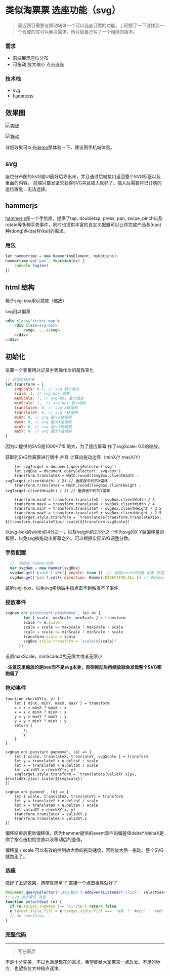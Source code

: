 # 类似淘票票 选座功能（svg）

> 最近项目需要在移动端做一个可以选座订票的功能。上网搜了一下没找到一个现成的库可以解决需求，所以就自己写了一个粗糙的版本。

### 需求
- 前端展示座位分布
- 可拖动 放大缩小 点击选座

### 技术栈
- svg
- [hammerjs](http://hammerjs.github.io/)

## 效果图

![捏放](https://user-gold-cdn.xitu.io/2018/11/15/16716a6e9ff860b0?w=261&h=279&f=gif&s=3473571)

![拖动](https://user-gold-cdn.xitu.io/2018/11/15/16716a607cf8620f?w=263&h=278&f=gif&s=2077812)

详细效果可以去[demo](https://hecoffee.github.io/TicketMap/)那体验一下，建议用手机端体验。

## svg
座位分布图的SVG是UI画好后导出来，并且通过后端接口返回整个SVG标签以及里面的内容。
前端只要发请求获得SVG并且插入就好了。插入后需要将已订购的座位置黑，无法选择。

## hammerjs
[hammerjs](http://hammerjs.github.io/)是一个手势库，提供了tap, doubletap, press, pan, swipe, pinch以及 rotate等多种手势事件，同时也提供丰富的自定义配置可以让你完成产品各(nao)种(dong)各(da)样(kai)的需求。

### 用法

``` javaScript
let hammertime = new Hammer(myElement, myOptions);
hammertime.on('pan', function(ev) {
	console.log(ev)
})
```

## html 结构
箱子svg-box用以捏放（缩放）

svg用以偏移
```` html
<div class="ticket-map">
    <div class=svg-box>
        <svg>.....</svg>
    </div>
</div>
````

## 初始化
设置一个变量用以记录手势操作后的属性变化

``` javascript
// 记录位移变量
let transform = {
    svgScale: 0.5, // svg 默认缩放
    scale: 1, // svg-box 缩放
    maxScale: 7, // svg-box 最大缩放
    minScale: 1,  // svg-box 最小缩放
    translateX: 0, // svg X轴偏移
    translateY: 0, // svg Y轴偏移
    minX: 0, // svg 最小X轴偏移
    maxX: 0, // svg 最大X轴偏移
    minY: 0, // svg 最小Y轴偏移
    maxY: 0  // svg 最大Y轴偏移
}
```
因为UI提供的SVG是1000*715 略大，为了适应屏幕 作了svgScale: 0.5的缩放。

获取到SVG后需要进行居中 并且 计算出拖动边界（minX/Y maxX/Y）


```
    let svgTarget = document.querySelector('svg')
    let svgBox = document.querySelector('.svg-box')
    transform.translateX = Math.round((svgBox.clientWidth - svgTarget.clientWidth) / 2) // 垂直居中时的X偏移
    transform.translateY = Math.round((svgBox.clientHeight - svgTarget.clientHeight) / 2) // 垂直居中时的Y偏移

    transform.minX = transform.translateX - svgBox.clientWidth / 4
    transform.maxX = transform.translateX + svgBox.clientWidth / 4
    transform.minY = transform.translateY - svgBox.clientHeight / 2.5
    transform.maxY = transform.translateY + svgBox.clientHeight / 2.5
    svgTarget.style.transform = `translate(${transform.translateX}px, ${transform.translateY}px) scale(${transform.svgScale})`

```
以svg-box的width的4分之一，以及height的2.5分之一作为svg的X Y轴偏移量的极限，以免svg被拖动出屏幕之外。可以根据实际SVG调整分数。

### 手势配置

```` javascript
  //  初始化 hammer对象
  var svgHam = new Hammer(svgBox)
  svgHam.get('pinch').set({ enable: true })  // 返回pinch识别器 设置 可捏放 （放大缩小手势） 默认不监听
  svgHam.get('pan').set({ direction: Hammer.DIRECTION_ALL }) // 返回pan识别器 设置拖动方向为 所有方向
````
监听svg-box，以免svg移动后手指点击不到触发不了事件


### 捏放事件

``` javaScript
svgHam.on('pinchstart pinchmove', (e) => {
        let { scale, maxScale, minScale } = transform
        scale *= e.scale
        scale = scale >= maxScale ? maxScale : scale
        scale = scale <= minScale ? minScale : scale
        transform.scale = scale
        svgBox.style.transform = `scale(${scale})`
      })
```
设置maxScale，minScale以免无限大或者无限小

**· 注意这里缩放的是box而不是svg本身，否则拖动后再缩放就会发现整个SVG都跑偏了**

### 拖动事件


```
function checkXY(x, y) {
    let { minX, minY, maxX, maxY } = transform
    x = x > maxX ? maxX : x
    x = x < minX ? minX : x
    y = y > maxY ? maxY : y
    y = y < minY ? minY : y
    return {
        x,
        y
    }
}

svgHam.on('panstart panmove', (e) => {
    let { scale, translateX, translateY, svgScale } = transform
    let y = translateY + e.deltaY / scale
    let x = translateX + e.deltaX / scale
    let validXY = checkXY(x, y)
    svgTarget.style.transform = `translate(${validXY.x}px, ${validXY.y}px) scale(${svgScale})`
})

svgHam.on('panend', (e) => {
    let { scale, translateX, translateY} = transform
    let y = translateY + e.deltaY / scale
    let x = translateX + e.deltaX / scale
    let validXY = checkXY(x, y)
    transform.translateY = validXY.y
    transform.translateX = validXY.x
})
```
偏移结束后更新偏移值，因为hammer提供的event事件的偏差值deltaY/deltaX是你手指点击初始位置以及移动后的差值。

偏移量 / scale 可以有效的控制放大后的拖动速度，否则放大后一拖动，整个SVG就跑走了。

### 选座
做好了上述效果，选座就简单了 直接一个点击事件就好了


``` javascript
document.querySelector('.svg-box').addEventListener('click', selectSeat)
// svg 点击事件 选座
function selectSeat (e) {
  if (e.target.tagName !== 'circle') return false
  e.target.style.fill = e.target.style.fill === 'red' ? '#ccc' : 'red' // 选中的座位变成红色
  // do something...
}
```

### [完整代码](https://github.com/Hecoffee/TicketMap)
------------

> 写在最后

不是十分完美，不过也满足现在的需求，希望能给大家带来一点启发。不足的地方，也望各位大神指点迷津。
